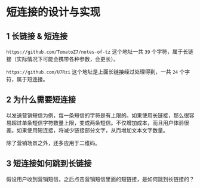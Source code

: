 # 短连接的设计与实现

## 1 长链接 & 短连接

`https://github.com/TomatoZ7/notes-of-tz` 这个地址一共 `39` 个字符，属于长链接（实际情况下可能会携带各种参数，会更长）。

`https://github.com/U7Rzi` 这个地址是上面长链接经过处理得到，一共 `24` 个字符，属于短连接。

## 2 为什么需要短连接

以发送营销短信为例，每一条短信的字符是有上限的。如果使用长链接，那么很容易超过单条短信字符数量上限，变成两条短信。不仅增加成本，而且用户体验很差。如果使用短连接，将减少链接部分文字，从而增加文本文字数量。

除了营销场景之外，还多应用于二维码。

## 3 短连接如何跳到长链接

假设用户收到营销短信，之后点击营销短信里面的短链接，是如何跳到长链接的？

